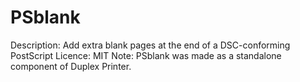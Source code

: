 # PSblank
Description: Add extra blank pages at the end of a DSC-conforming PostScript
Licence: MIT
Note: PSblank was made as a standalone component of Duplex Printer.

